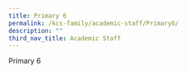 ```yaml
---
title: Primary 6
permalink: /kcs-family/academic-staff/Primary6/
description: ""
third_nav_title: Academic Staff
---
```



Primary 6